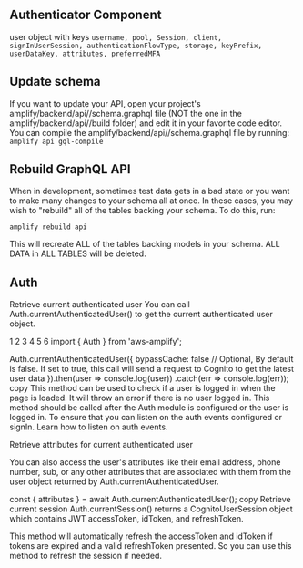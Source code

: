 ## Authenticator Component
user object with keys 
`username, pool, Session, client, signInUserSession, authenticationFlowType, storage, keyPrefix, userDataKey, attributes, preferredMFA`

## Update schema
If you want to update your API, open your project's amplify/backend/api/<api-name>/schema.graphql file (NOT the one in the amplify/backend/api/<api-name>/build folder) and edit it in your favorite code editor. You can compile the amplify/backend/api/<api-name>/schema.graphql file by running:
`amplify api gql-compile`

## Rebuild GraphQL API
When in development, sometimes test data gets in a bad state or you want to make many changes to your schema all at once. In these cases, you may wish to "rebuild" all of the tables backing your schema. To do this, run:

`amplify rebuild api`

This will recreate ALL of the tables backing models in your schema. ALL DATA in ALL TABLES will be deleted.


## Auth

Retrieve current authenticated user
You can call Auth.currentAuthenticatedUser() to get the current authenticated user object.

1
2
3
4
5
6
import { Auth } from 'aws-amplify';

Auth.currentAuthenticatedUser({
    bypassCache: false  // Optional, By default is false. If set to true, this call will send a request to Cognito to get the latest user data
}).then(user => console.log(user))
.catch(err => console.log(err));
copy
This method can be used to check if a user is logged in when the page is loaded. It will throw an error if there is no user logged in. This method should be called after the Auth module is configured or the user is logged in. To ensure that you can listen on the auth events configured or signIn. Learn how to listen on auth events.

Retrieve attributes for current authenticated user

You can also access the user's attributes like their email address, phone number, sub, or any other attributes that are associated with them from the user object returned by Auth.currentAuthenticatedUser.

const { attributes } = await Auth.currentAuthenticatedUser();
copy
Retrieve current session
Auth.currentSession() returns a CognitoUserSession object which contains JWT accessToken, idToken, and refreshToken.

This method will automatically refresh the accessToken and idToken if tokens are expired and a valid refreshToken presented. So you can use this method to refresh the session if needed.